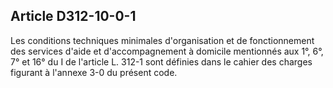 ## Article D312-10-0-1

Les conditions techniques minimales d'organisation et de fonctionnement des services d'aide et
d'accompagnement à domicile mentionnés aux 1°, 6°, 7° et 16° du I de l'article L. 312-1 sont définies dans le
cahier des charges figurant à l'annexe 3-0 du présent code.

